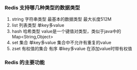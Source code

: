 ### Redis 支持哪几种类型的数据类型

1. string 字符串类型 最基本的数据类型 最大长度512M
2. list 列表类型 单key多value
3. hash 哈希类型 value是一个键值对类型，类似于java中的Map<String,Object>
4. set 集合 单key多value 集合中不允许有重复的value
5. zset 有权值的集合 有序 单key多value 在添加value时带有权值

### Redis 的主要功能
